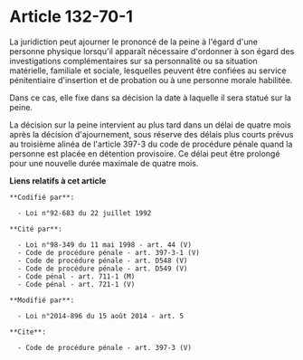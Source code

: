 # Article 132-70-1

La juridiction peut ajourner le prononcé de la peine à l'égard d'une personne physique lorsqu'il apparaît nécessaire
d'ordonner à son égard des investigations complémentaires sur sa personnalité ou sa situation matérielle, familiale et
sociale, lesquelles peuvent être confiées au service pénitentiaire d'insertion et de probation ou à une personne morale
habilitée. 

Dans ce cas, elle fixe dans sa décision la date à laquelle il sera statué sur la peine. 

La décision sur la peine intervient au plus tard dans un délai de quatre mois après la décision d'ajournement, sous réserve
des délais plus courts prévus au troisième alinéa de l'article 397-3 du code de procédure pénale quand la personne est placée
en détention provisoire. Ce délai peut être prolongé pour une nouvelle durée maximale de quatre mois.

**Liens relatifs à cet article**

	**Codifié par**:

	  - Loi n°92-683 du 22 juillet 1992

	**Cité par**:

	  - Loi n°98-349 du 11 mai 1998 - art. 44 (V)
	  - Code de procédure pénale - art. 397-3-1 (V)
	  - Code de procédure pénale - art. D548 (V)
	  - Code de procédure pénale - art. D549 (V)
	  - Code pénal - art. 711-1 (M)
	  - Code pénal - art. 721-1 (V)

	**Modifié par**:

	  - Loi n°2014-896 du 15 août 2014 - art. 5

	**Cite**:

	  - Code de procédure pénale - art. 397-3 (V)
